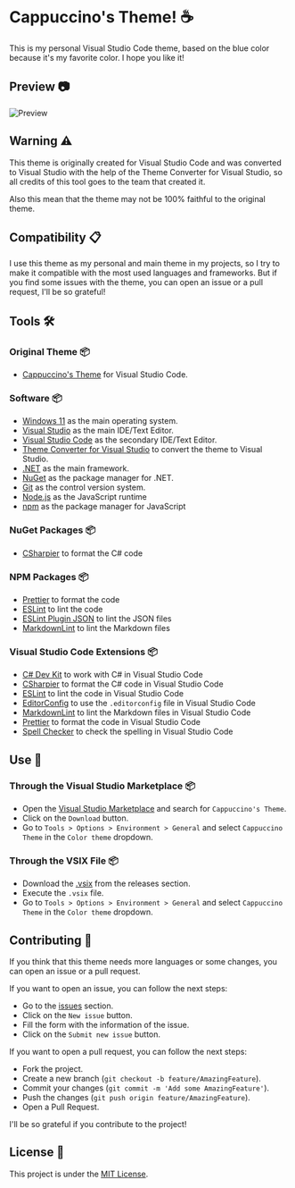 # Cappuccino's Theme! ☕

This is my personal Visual Studio Code theme, based on the blue color because it's my favorite color. I hope you like it!

## Preview 📷

![Preview](https://cappuccinotheme.blob.core.windows.net/images/CappuccinoVSThemePreview.png)

## Warning ⚠️

This theme is originally created for Visual Studio Code and was converted to Visual Studio with the help of the
Theme Converter for Visual Studio, so all credits of this tool goes to the team that created it.

Also this mean that the theme may not be 100% faithful to the original theme.

## Compatibility 📋

I use this theme as my personal and main theme in my projects, so I try to make it compatible with the most used
languages and frameworks. But if you find some issues with the theme, you can open an issue or a pull request,
I'll be so grateful!

## Tools 🛠️

### Original Theme 📦

-   [Cappuccino's Theme](https://marketplace.visualstudio.com/items?itemName=Cappuccino093.CappuccinoVSCodeTheme)
    for Visual Studio Code.

### Software 📦

-   [Windows 11](https://www.microsoft.com/en-us/windows/windows-11) as the main operating system.
-   [Visual Studio](https://visualstudio.microsoft.com/) as the main IDE/Text Editor.
-   [Visual Studio Code](https://code.visualstudio.com/) as the secondary IDE/Text Editor.
-   [Theme Converter for Visual Studio](https://github.com/microsoft/theme-converter-for-vs) to convert the theme to
    Visual Studio.
-   [.NET](https://dotnet.microsoft.com/) as the main framework.
-   [NuGet](https://www.nuget.org/) as the package manager for .NET.
-   [Git](https://git-scm.com) as the control version system.
-   [Node.js](https://nodejs.org/en/) as the JavaScript runtime
-   [npm](https://www.npmjs.com/) as the package manager for JavaScript

### NuGet Packages 📦

-   [CSharpier](https://www.nuget.org/packages/CSharpier/) to format the C# code

### NPM Packages 📦

-   [Prettier](https://www.npmjs.com/package/prettier) to format the code
-   [ESLint](https://www.npmjs.com/package/eslint) to lint the code
-   [ESLint Plugin JSON](https://www.npmjs.com/package/eslint-plugin-json) to lint the JSON files
-   [MarkdownLint](https://www.npmjs.com/package/markdownlint) to lint the Markdown files

### Visual Studio Code Extensions 📦

-   [C# Dev Kit](https://marketplace.visualstudio.com/items?itemName=ms-dotnettools.csdevkit) to work with C# in Visual
    Studio Code
-   [CSharpier](https://marketplace.visualstudio.com/items?itemName=chsword.csharpier) to format the C# code in Visual
    Studio Code
-   [ESLint](https://marketplace.visualstudio.com/items?itemName=dbaeumer.vscode-eslint) to lint the code in Visual
    Studio Code
-   [EditorConfig](https://marketplace.visualstudio.com/items?itemName=EditorConfig.EditorConfig) to use the
    `.editorconfig` file in Visual Studio Code
-   [MarkdownLint](https://marketplace.visualstudio.com/items?itemName=DavidAnson.vscode-markdownlint) to lint the
    Markdown files in Visual Studio Code
-   [Prettier](https://marketplace.visualstudio.com/items?itemName=esbenp.prettier-vscode) to format the code in Visual
    Studio Code
-   [Spell Checker](https://marketplace.visualstudio.com/items?itemName=streetsidesoftware.code-spell-checker) to check
    the spelling in Visual Studio Code

## Use 🚀

### Through the Visual Studio Marketplace 📦

-   Open the [Visual Studio Marketplace](https://marketplace.visualstudio.com/vs) and search for `Cappuccino's Theme`.
-   Click on the `Download` button.
-   Go to `Tools > Options > Environment > General` and select `Cappuccino Theme` in the `Color theme` dropdown.

### Through the VSIX File 📦

-   Download the [.vsix](https://github.com/Cappuccino093/CappuccinoVSTheme/releases) from the releases section.
-   Execute the `.vsix` file.
-   Go to `Tools > Options > Environment > General` and select `Cappuccino Theme` in the `Color theme` dropdown.

## Contributing 🤝

If you think that this theme needs more languages or some changes, you can open an issue or a pull request.

If you want to open an issue, you can follow the next steps:

-   Go to the [issues](https://github.com/Cappuccino093/CappuccinoVS/issues) section.
-   Click on the `New issue` button.
-   Fill the form with the information of the issue.
-   Click on the `Submit new issue` button.

If you want to open a pull request, you can follow the next steps:

-   Fork the project.
-   Create a new branch (`git checkout -b feature/AmazingFeature`).
-   Commit your changes (`git commit -m 'Add some AmazingFeature'`).
-   Push the changes (`git push origin feature/AmazingFeature`).
-   Open a Pull Request.

I'll be so grateful if you contribute to the project!

## License 📄

This project is under the [MIT License](License.md).
